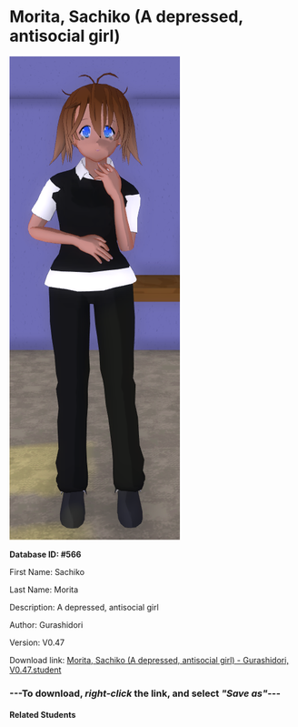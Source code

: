 # Morita, Sachiko (A depressed, antisocial girl)

<img src="Files/Morita, Sachiko (A depressed, antisocial girl).png" title="Morita, Sachiko (A depressed, antisocial girl) - Gurashidori, V0.47">

**Database ID: #566**

First Name: Sachiko

Last Name: Morita

Description: A depressed, antisocial girl

Author: Gurashidori

Version: V0.47

Download link: <a href="https://raw.githubusercontent.com/Arbiter1223/Daigaku-Gurashi-Custom-Students/master/Students/Files/Morita%2C%20Sachiko%20(A%20depressed%2C%20antisocial%20girl)%20-%20Gurashidori%2C%20V0.47.student">Morita, Sachiko (A depressed, antisocial girl) - Gurashidori, V0.47.student</a>

### ---**To download, _right-click_ the link, and select _"Save as"_**---

#### Related Students

